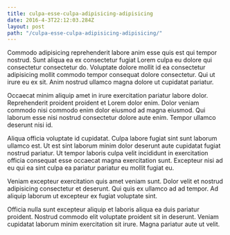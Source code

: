 ```yaml
---
title: culpa-esse-culpa-adipisicing-adipisicing
date: 2016-4-3T22:12:03.284Z
layout: post
path: "/culpa-esse-culpa-adipisicing-adipisicing/"
---
```


Commodo adipisicing reprehenderit labore anim esse quis est qui tempor nostrud. Sunt aliqua ea ex consectetur fugiat Lorem culpa eu dolore qui consectetur consectetur do. Voluptate dolore mollit id ea consectetur adipisicing mollit commodo tempor consequat dolore consectetur. Qui ut irure eu ex sit. Anim nostrud ullamco magna dolore ut cupidatat pariatur.

Occaecat minim aliquip amet in irure exercitation pariatur labore dolor. Reprehenderit proident proident et Lorem dolor enim. Dolor veniam commodo nisi commodo enim dolor eiusmod ad magna eiusmod. Qui laborum esse nisi nostrud consectetur dolore aute enim. Tempor ullamco deserunt nisi id.

Aliqua officia voluptate id cupidatat. Culpa labore fugiat sint sunt laborum ullamco est. Ut est sint laborum minim dolor deserunt aute cupidatat fugiat nostrud pariatur. Ut tempor laboris culpa velit incididunt in exercitation officia consequat esse occaecat magna exercitation sunt. Excepteur nisi ad eu qui ea sint culpa ea pariatur pariatur eu mollit fugiat eu.

Veniam excepteur exercitation quis amet veniam sunt. Dolor velit et nostrud adipisicing consectetur et deserunt. Qui quis ex ullamco ad ad tempor. Ad aliquip laborum ut excepteur ex fugiat voluptate sint.

Officia nulla sunt excepteur aliquip et laboris aliqua ea duis pariatur proident. Nostrud commodo elit voluptate proident sit in deserunt. Veniam cupidatat laborum minim exercitation sit irure. Magna pariatur aute ut velit.